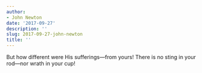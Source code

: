 ```yaml
---
author:
- John Newton
date: '2017-09-27'
description: ''
slug: 2017-09-27-john-newton
title: ''
---
```

But how different were His sufferings—from yours! There is no sting in your rod—nor wrath in your cup!



